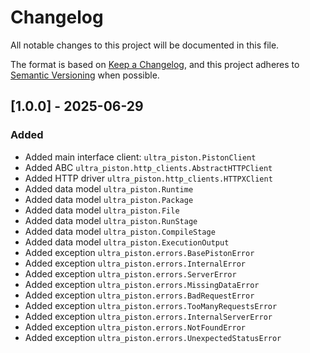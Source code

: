 # Changelog

All notable changes to this project will be documented in this file.

The format is based on [Keep a Changelog](https://keepachangelog.com/en/1.0.0/), and
this project adheres to [Semantic Versioning](https://semver.org/spec/v2.0.0.html) when possible.

## [1.0.0] - 2025-06-29

### Added

- Added main interface client: `ultra_piston.PistonClient`
- Added ABC `ultra_piston.http_clients.AbstractHTTPClient`
- Added HTTP driver `ultra_piston.http_clients.HTTPXClient`
- Added data model `ultra_piston.Runtime`
- Added data model `ultra_piston.Package`
- Added data model `ultra_piston.File`
- Added data model `ultra_piston.RunStage`
- Added data model `ultra_piston.CompileStage`
- Added data model `ultra_piston.ExecutionOutput`
- Added exception `ultra_piston.errors.BasePistonError`
- Added exception `ultra_piston.errors.InternalError`
- Added exception `ultra_piston.errors.ServerError`
- Added exception `ultra_piston.errors.MissingDataError`
- Added exception `ultra_piston.errors.BadRequestError`
- Added exception `ultra_piston.errors.TooManyRequestsError`
- Added exception `ultra_piston.errors.InternalServerError`
- Added exception `ultra_piston.errors.NotFoundError`
- Added exception `ultra_piston.errors.UnexpectedStatusError`